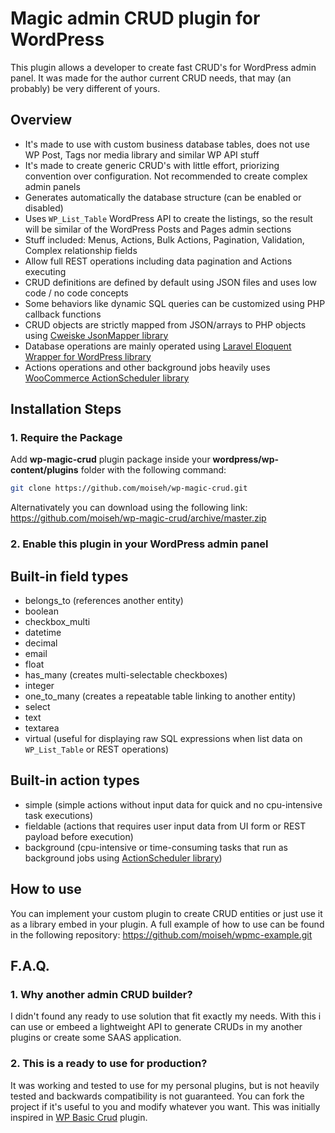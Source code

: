 # Magic admin CRUD plugin for WordPress

This plugin allows a developer to create fast CRUD's for WordPress admin panel. It was made for the author current CRUD needs, that may (an probably) be very different of yours.

## Overview

* It's made to use with custom business database tables, does not use WP Post, Tags nor media library and similar WP API stuff
* It's made to create generic CRUD's with little effort, priorizing convention over configuration. Not recommended to create complex admin panels
* Generates automatically the database structure (can be enabled or disabled)
* Uses `WP_List_Table` WordPress API to create the listings, so the result will be similar of the WordPress Posts and Pages admin sections
* Stuff included: Menus, Actions, Bulk Actions, Pagination, Validation, Complex relationship fields
* Allow full REST operations including data pagination and Actions executing
* CRUD definitions are defined by default using JSON files and uses low code / no code concepts
* Some behaviors like dynamic SQL queries can be customized using PHP callback functions
* CRUD objects are strictly mapped from JSON/arrays to PHP objects using [Cweiske JsonMapper library](https://github.com/cweiske/jsonmapper)
* Database operations are mainly operated using [Laravel Eloquent Wrapper for WordPress library](https://github.com/tareq1988/wp-eloquent)
* Actions operations and other background jobs heavily uses [WooCommerce ActionScheduler library](https://github.com/woocommerce/action-scheduler)

## Installation Steps

### 1. Require the Package

Add **wp-magic-crud** plugin package inside your **wordpress/wp-content/plugins** folder with the following command:

```bash
git clone https://github.com/moiseh/wp-magic-crud.git
```

Alternativately you can download using the following link: https://github.com/moiseh/wp-magic-crud/archive/master.zip

### 2. Enable this plugin in your WordPress admin panel

## Built-in field types

* belongs_to (references another entity)
* boolean
* checkbox_multi
* datetime
* decimal
* email
* float
* has_many (creates multi-selectable checkboxes)
* integer
* one_to_many (creates a repeatable table linking to another entity)
* select
* text
* textarea
* virtual (useful for displaying raw SQL expressions when list data on `WP_List_Table` or REST operations)

## Built-in action types
* simple (simple actions without input data for quick and no cpu-intensive task executions)
* fieldable (actions that requires user input data from UI form or REST payload before execution)
* background (cpu-intensive or time-consuming tasks that run as background jobs using [ActionScheduler library](https://github.com/woocommerce/action-scheduler))

## How to use

You can implement your custom plugin to create CRUD entities or just use it as a library embed in your plugin.
A full example of how to use can be found in the following repository: https://github.com/moiseh/wpmc-example.git

## F.A.Q.

### 1. Why another admin CRUD builder?

I didn't found any ready to use solution that fit exactly my needs. With this i can use or embeed a lightweight API to generate CRUDs in my another plugins or create some SAAS application.

### 2. This is a ready to use for production?

It was working and tested to use for my personal plugins, but is not heavily tested and backwards compatibility is not guaranteed. You can fork the project if it's useful to you and modify whatever you want. This was initially inspired in [WP Basic Crud](https://wordpress.org/plugins/wp-basic-crud/) plugin.
